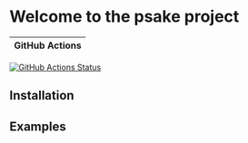 Welcome to the psake project
=============================

| GitHub Actions |
|----------------|
[![GitHub Actions Status][github-actions-badge]][github-actions-build]

## Installation

## Examples


[github-actions-badge]: https://github.com/kevinnish/PSPipelineTest/workflows/CI/badge.svg
[github-actions-build]: https://github.com/kevinnish/PSPipelineTest/actions

